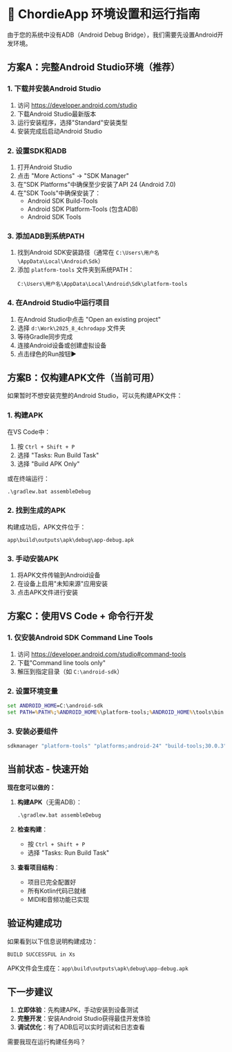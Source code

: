 # 🔧 ChordieApp 环境设置和运行指南

由于您的系统中没有ADB（Android Debug Bridge），我们需要先设置Android开发环境。

## 方案A：完整Android Studio环境（推荐）

### 1. 下载并安装Android Studio
1. 访问 https://developer.android.com/studio
2. 下载Android Studio最新版本
3. 运行安装程序，选择"Standard"安装类型
4. 安装完成后启动Android Studio

### 2. 设置SDK和ADB
1. 打开Android Studio
2. 点击 "More Actions" → "SDK Manager"
3. 在"SDK Platforms"中确保至少安装了API 24 (Android 7.0)
4. 在"SDK Tools"中确保安装了：
   - Android SDK Build-Tools
   - Android SDK Platform-Tools (包含ADB)
   - Android SDK Tools

### 3. 添加ADB到系统PATH
1. 找到Android SDK安装路径（通常在 `C:\Users\用户名\AppData\Local\Android\Sdk`）
2. 添加 `platform-tools` 文件夹到系统PATH：
   ```
   C:\Users\用户名\AppData\Local\Android\Sdk\platform-tools
   ```

### 4. 在Android Studio中运行项目
1. 在Android Studio中点击 "Open an existing project"
2. 选择 `d:\Work\2025_8_4chrodapp` 文件夹
3. 等待Gradle同步完成
4. 连接Android设备或创建虚拟设备
5. 点击绿色的Run按钮▶️

## 方案B：仅构建APK文件（当前可用）

如果暂时不想安装完整的Android Studio，可以先构建APK文件：

### 1. 构建APK
在VS Code中：
1. 按 `Ctrl + Shift + P`
2. 选择 "Tasks: Run Build Task"
3. 选择 "Build APK Only"

或在终端运行：
```cmd
.\gradlew.bat assembleDebug
```

### 2. 找到生成的APK
构建成功后，APK文件位于：
```
app\build\outputs\apk\debug\app-debug.apk
```

### 3. 手动安装APK
1. 将APK文件传输到Android设备
2. 在设备上启用"未知来源"应用安装
3. 点击APK文件进行安装

## 方案C：使用VS Code + 命令行开发

### 1. 仅安装Android SDK Command Line Tools
1. 访问 https://developer.android.com/studio#command-tools
2. 下载"Command line tools only"
3. 解压到指定目录（如 `C:\android-sdk`）

### 2. 设置环境变量
```cmd
set ANDROID_HOME=C:\android-sdk
set PATH=%PATH%;%ANDROID_HOME%\platform-tools;%ANDROID_HOME%\tools\bin
```

### 3. 安装必要组件
```cmd
sdkmanager "platform-tools" "platforms;android-24" "build-tools;30.0.3"
```

## 当前状态 - 快速开始

**现在您可以做的：**

1. **构建APK**（无需ADB）：
   ```cmd
   .\gradlew.bat assembleDebug
   ```

2. **检查构建**：
   - 按 `Ctrl + Shift + P`
   - 选择 "Tasks: Run Build Task"

3. **查看项目结构**：
   - 项目已完全配置好
   - 所有Kotlin代码已就绪
   - MIDI和音频功能已实现

## 验证构建成功

如果看到以下信息说明构建成功：
```
BUILD SUCCESSFUL in Xs
```

APK文件会生成在：`app\build\outputs\apk\debug\app-debug.apk`

## 下一步建议

1. **立即体验**：先构建APK，手动安装到设备测试
2. **完整开发**：安装Android Studio获得最佳开发体验
3. **调试优化**：有了ADB后可以实时调试和日志查看

需要我现在运行构建任务吗？
